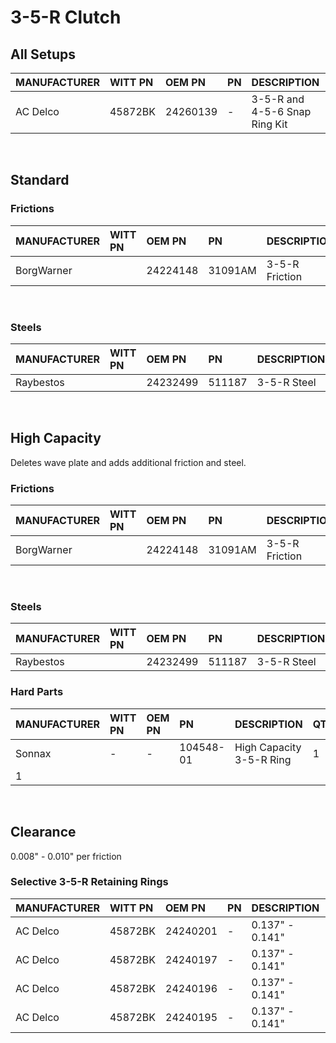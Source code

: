 # 3-5-R Clutch

## All Setups

| MANUFACTURER | WITT PN | OEM PN | PN | DESCRIPTION | QTY |
| :- | :- | :- | :- | :- | :- |
| AC Delco | 45872BK | 24260139 | - | 3-5-R and 4-5-6 Snap Ring Kit | 1 |

&nbsp;
&nbsp;

## Standard

### Frictions

| MANUFACTURER | WITT PN | OEM PN | PN | DESCRIPTION | QTY |
| :- | :- | :- | :- | :- | :- |
| BorgWarner |  | 24224148 | 31091AM | 3-5-R Friction | 4 |


&nbsp;

### Steels

| MANUFACTURER | WITT PN | OEM PN | PN | DESCRIPTION | QTY |
| :- | :- | :- | :- | :- | :- |
| Raybestos |  | 24232499 | 511187 | 3-5-R Steel | 4 |

&nbsp;
&nbsp;


## High Capacity

Deletes wave plate and adds additional friction and steel.

### Frictions

| MANUFACTURER | WITT PN | OEM PN | PN | DESCRIPTION | QTY |
| :- | :- | :- | :- | :- | :- |
| BorgWarner |  | 24224148 | 31091AM | 3-5-R Friction | 5 |

&nbsp;

### Steels

| MANUFACTURER | WITT PN | OEM PN | PN | DESCRIPTION | QTY |
| :- | :- | :- | :- | :- | :- |
| Raybestos |  | 24232499 | 511187 | 3-5-R Steel | 5 |


### Hard Parts

| MANUFACTURER | WITT PN | OEM PN | PN | DESCRIPTION | QTY |
| :- | :- | :- | :- | :- | :- |
| Sonnax | - | - | 104548-01 | High Capacity 3-5-R Ring | 1 |
1 |

&nbsp;
&nbsp;

## Clearance

0.008" - 0.010" per friction

### Selective 3-5-R Retaining Rings
| MANUFACTURER | WITT PN | OEM PN | PN | DESCRIPTION |
| :- | :- | :- | :- | :- |
| AC Delco | 45872BK | 24240201 | - | 0.137" - 0.141" |
| AC Delco | 45872BK | 24240197 | - | 0.137" - 0.141" |
| AC Delco | 45872BK | 24240196 | - | 0.137" - 0.141" |
| AC Delco | 45872BK | 24240195 | - | 0.137" - 0.141" |
